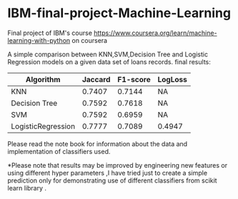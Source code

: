 # IBM-final-project-Machine-Learning
Final project of IBM's course https://www.coursera.org/learn/machine-learning-with-python on coursera

A simple comparison between KNN,SVM,Decision Tree and Logistic Regression models on a given data set of loans records.
final results:


| Algorithm          | Jaccard | F1-score | LogLoss |
|--------------------|---------|----------|---------|
| KNN                | 0.7407  | 0.7144   | NA      |
| Decision Tree      | 0.7592  | 0.7618   | NA      |
| SVM                | 0.7592  | 0.6959   | NA      |
| LogisticRegression | 0.7777  | 0.7089   | 0.4947  |


Please read the note book for information about the data and implementation of classifiers used.

*Please note that results may be improved by engineering new features or using different hyper parameters ,I have tried just to create a simple prediction only for demonstrating use of different classifiers from scikit learn library .
